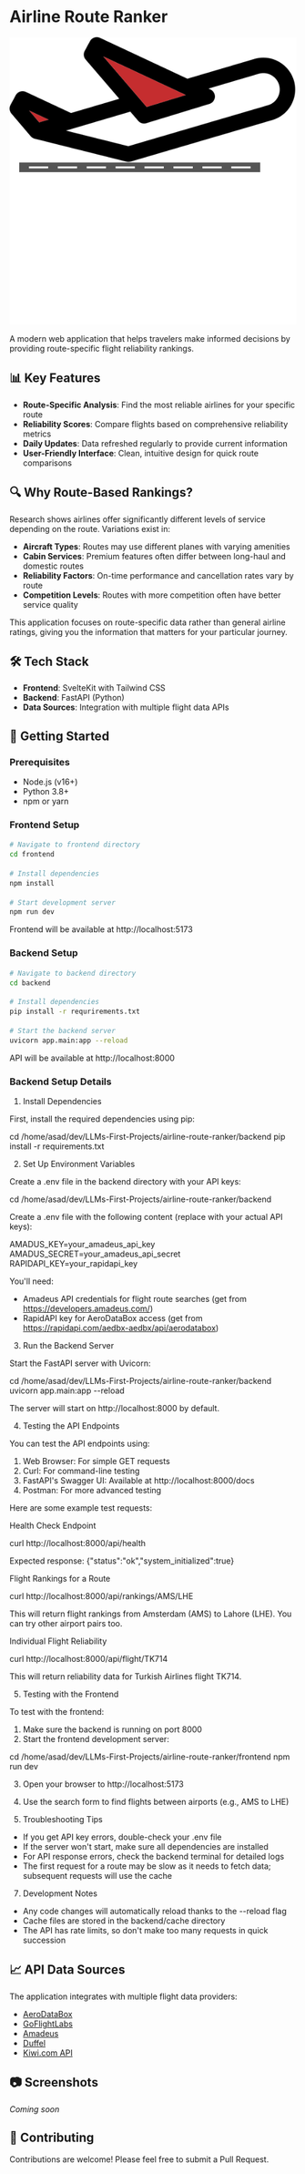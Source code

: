 # Airline Route Ranker

![Flight Reliability Rankings](./frontend/static/plane-takeoff.svg)

A modern web application that helps travelers make informed decisions by providing route-specific flight reliability rankings.

## 📊 Key Features

- **Route-Specific Analysis**: Find the most reliable airlines for your specific route
- **Reliability Scores**: Compare flights based on comprehensive reliability metrics
- **Daily Updates**: Data refreshed regularly to provide current information
- **User-Friendly Interface**: Clean, intuitive design for quick route comparisons

## 🔍 Why Route-Based Rankings?

Research shows airlines offer significantly different levels of service depending on the route. Variations exist in:

- **Aircraft Types**: Routes may use different planes with varying amenities
- **Cabin Services**: Premium features often differ between long-haul and domestic routes
- **Reliability Factors**: On-time performance and cancellation rates vary by route
- **Competition Levels**: Routes with more competition often have better service quality

This application focuses on route-specific data rather than general airline ratings, giving you the information that matters for your particular journey.

## 🛠️ Tech Stack

- **Frontend**: SvelteKit with Tailwind CSS
- **Backend**: FastAPI (Python)
- **Data Sources**: Integration with multiple flight data APIs

## 🚀 Getting Started

### Prerequisites
- Node.js (v16+)
- Python 3.8+
- npm or yarn

### Frontend Setup
```bash
# Navigate to frontend directory
cd frontend

# Install dependencies
npm install

# Start development server
npm run dev
```
Frontend will be available at http://localhost:5173

### Backend Setup
```bash
# Navigate to backend directory
cd backend

# Install dependencies
pip install -r requrirements.txt

# Start the backend server
uvicorn app.main:app --reload
```
API will be available at http://localhost:8000


### Backend Setup Details
  1. Install Dependencies

  First, install the required dependencies using pip:

  cd /home/asad/dev/LLMs-First-Projects/airline-route-ranker/backend
  pip install -r requirements.txt

  2. Set Up Environment Variables

  Create a .env file in the backend directory with your API keys:

  cd /home/asad/dev/LLMs-First-Projects/airline-route-ranker/backend

  Create a .env file with the following content (replace with your actual
  API keys):

  AMADUS_KEY=your_amadeus_api_key
  AMADUS_SECRET=your_amadeus_api_secret
  RAPIDAPI_KEY=your_rapidapi_key

  You'll need:
  - Amadeus API credentials for flight route searches (get from
  https://developers.amadeus.com/)
  - RapidAPI key for AeroDataBox access (get from
  https://rapidapi.com/aedbx-aedbx/api/aerodatabox)

  3. Run the Backend Server

  Start the FastAPI server with Uvicorn:

  cd /home/asad/dev/LLMs-First-Projects/airline-route-ranker/backend
  uvicorn app.main:app --reload

  The server will start on http://localhost:8000 by default.

  4. Testing the API Endpoints

  You can test the API endpoints using:

  1. Web Browser: For simple GET requests
  2. Curl: For command-line testing
  3. FastAPI's Swagger UI: Available at http://localhost:8000/docs
  4. Postman: For more advanced testing

  Here are some example test requests:

  Health Check Endpoint

  curl http://localhost:8000/api/health

  Expected response:
  {"status":"ok","system_initialized":true}

  Flight Rankings for a Route

  curl http://localhost:8000/api/rankings/AMS/LHE

  This will return flight rankings from Amsterdam (AMS) to Lahore (LHE).
  You can try other airport pairs too.

  Individual Flight Reliability

  curl http://localhost:8000/api/flight/TK714

  This will return reliability data for Turkish Airlines flight TK714.

  5. Testing with the Frontend

  To test with the frontend:

  1. Make sure the backend is running on port 8000
  2. Start the frontend development server:

  cd /home/asad/dev/LLMs-First-Projects/airline-route-ranker/frontend
  npm run dev

  3. Open your browser to http://localhost:5173
  4. Use the search form to find flights between airports (e.g., AMS to
  LHE)

  6. Troubleshooting Tips

  - If you get API key errors, double-check your .env file
  - If the server won't start, make sure all dependencies are installed
  - For API response errors, check the backend terminal for detailed logs
  - The first request for a route may be slow as it needs to fetch data;
  subsequent requests will use the cache

  7. Development Notes

  - Any code changes will automatically reload thanks to the --reload flag
  - Cache files are stored in the backend/cache directory
  - The API has rate limits, so don't make too many requests in quick
  succession


## 📈 API Data Sources

The application integrates with multiple flight data providers:

- [AeroDataBox](https://rapidapi.com/aedbx-aedbx/api/aerodatabox)
- [GoFlightLabs](https://www.goflightlabs.com/flights-schedules)
- [Amadeus](https://developers.amadeus.com/)
- [Duffel](https://duffel.com/docs)
- [Kiwi.com API](https://tequila.kiwi.com/)

## 📷 Screenshots

*Coming soon*


## 🤝 Contributing

Contributions are welcome! Please feel free to submit a Pull Request.